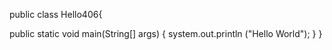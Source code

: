 public class Hello406{

public static void main(String[] args)
	{
	system.out.println ("Hello World");
        }
}
